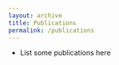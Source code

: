 ```yaml
---
layout: archive
title: Publications
permalink: /publications
---
```


* List some publications here
